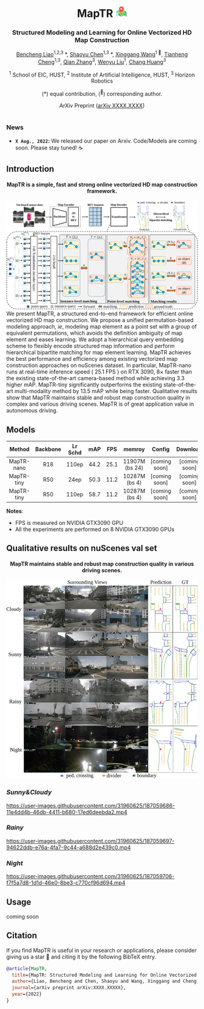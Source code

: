 <div align="center">
<h1>MapTR <img src="assets/map.png" width="30"></h1>
<h3>Structured Modeling and Learning for Online Vectorized HD Map Construction</h3>

[Bencheng Liao](https://github.com/LegendBC)<sup>1,2,3</sup> \*, [Shaoyu Chen](https://scholar.google.com/citations?user=PIeNN2gAAAAJ&hl=en&oi=sra)<sup>1,3</sup> \*, [Xinggang Wang](https://xinggangw.info/)<sup>1 :email:</sup>, [Tianheng Cheng](https://scholar.google.com/citations?user=PH8rJHYAAAAJ&hl=zh-CN)<sup>1,3</sup>, [Qian Zhang](https://scholar.google.com/citations?user=pCY-bikAAAAJ&hl=zh-CN)<sup>3</sup>, [Wenyu Liu](http://eic.hust.edu.cn/professor/liuwenyu/)<sup>1</sup>, [Chang Huang](https://scholar.google.com/citations?user=IyyEKyIAAAAJ&hl=zh-CN)<sup>3</sup>
 
<sup>1</sup> School of EIC, HUST, <sup>2</sup> Institute of Artificial Intelligence, HUST, <sup>3</sup> Horizon Robotics

(\*) equal contribution, (<sup>:email:</sup>) corresponding author.

ArXiv Preprint ([arXiv XXXX.XXXX](https://arxiv.org/abs/XXXX.XXXXX))

</div>

#
### News

* **`X Aug., 2022`:** We released our paper on Arxiv. Code/Models are coming soon. Please stay tuned! ☕️


## Introduction
<div align="center"><h4>MapTR is a simple, fast and strong online vectorized HD map construction framework.</h4></div>

![framework](assets/framework.png "framework")
We present MapTR, a structured  end-to-end framework for efficient online vectorized HD map construction. 
We propose a unified  permutation-based modeling approach,
*ie*, modeling map element as a point set with a group of equivalent permutations, which avoids the definition ambiguity of map element and eases learning.
We adopt a hierarchical query embedding scheme to flexibly encode structured map information and perform hierarchical bipartite matching for map element learning. MapTR achieves the best performance and efficiency among existing vectorized map construction approaches on nuScenes dataset. In particular, MapTR-nano runs at real-time inference speed ( $25.1$ FPS ) on RTX 3090, $8\times$ faster than the existing state-of-the-art camera-based method while achieving $3.3$ higher mAP.
MapTR-tiny significantly outperforms the existing state-of-the-art multi-modality method by $13.5$ mAP while being faster.
Qualitative results show that MapTR maintains stable and robust map construction quality in complex and various driving scenes. MapTR is of great application value in autonomous driving. 

## Models
| Method | Backbone | Lr Schd | mAP| FPS|memroy | Config | Download |
| :---: | :---: | :---: | :---: | :---:|:---:| :---: | :---: |
| MapTR-nano | R18 | 110ep | 44.2 | 25.1| 11907M (bs 24) |[coming soon] |[coming soon] |
| MapTR-tiny | R50 | 24ep | 50.3 | 11.2| 10287M (bs 4) | [coming soon]|[coming soon] |
| MapTR-tiny | R50 | 110ep | 58.7|11.2| 10287M (bs 4)|[coming soon] |[coming soon] |

**Notes**: 

- FPS is measured on NVIDIA GTX3090 GPU
- All the experiments are performed on 8 NVIDIA GTX3090 GPUs

## Qualitative results on nuScenes val set
<div align="center"><h4>MapTR maintains stable and robust map construction quality in various driving scenes.</h4></div>

![visualizations](assets/visualizations.png "visualizations")


### *Sunny&Cloudy*
https://user-images.githubusercontent.com/31960625/187059686-11e4dd4b-46db-4411-b680-17ed6deebda2.mp4

### *Rainy*
https://user-images.githubusercontent.com/31960625/187059697-94622ddb-e76a-4fa7-9c44-a688d2e439c0.mp4

### *Night*
https://user-images.githubusercontent.com/31960625/187059706-f7f5a7d8-1d1d-46e0-8be3-c770cf96d694.mp4


## Usage
coming soon

## Citation
If you find MapTR is useful in your research or applications, please consider giving us a star 🌟 and citing it by the following BibTeX entry.
```bibtex
@article{MapTR,
  title={MapTR: Structured Modeling and Learning for Online Vectorized HD Map Construction},
  author={Liao, Bencheng and Chen, Shaoyu and Wang, Xinggang and Cheng, Tianheng, and Zhang, Qian and Liu, Wenyu and Huang, Chang},
  journal={arXiv preprint arXiv:XXXX.XXXXX},
  year={2022}
}
```
